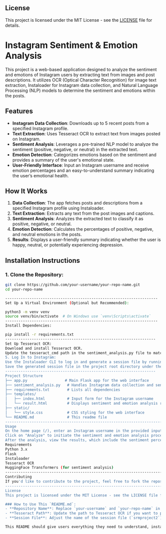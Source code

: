 ## License

This project is licensed under the MIT License - see the [LICENSE](LICENSE) file for details.

# Instagram Sentiment & Emotion Analysis

This project is a web-based application designed to analyze the sentiment and emotions of Instagram users by extracting text from images and post descriptions. It utilizes OCR (Optical Character Recognition) for image text extraction, Instaloader for Instagram data collection, and Natural Language Processing (NLP) models to determine the sentiment and emotions within the posts.

## Features

- **Instagram Data Collection**: Downloads up to 5 recent posts from a specified Instagram profile.
- **Text Extraction**: Uses Tesseract OCR to extract text from images posted on Instagram.
- **Sentiment Analysis**: Leverages a pre-trained NLP model to analyze the sentiment (positive, negative, or neutral) in the extracted text.
- **Emotion Detection**: Categorizes emotions based on the sentiment and provides a summary of the user's emotional state.
- **User-Friendly Interface**: Input an Instagram username and receive emotion percentages and an easy-to-understand summary indicating the user’s emotional health.

## How It Works

1. **Data Collection**: The app fetches posts and descriptions from a specified Instagram profile using Instaloader.
2. **Text Extraction**: Extracts any text from the post images and captions.
3. **Sentiment Analysis**: Analyzes the extracted text to classify it as positive, negative, or neutral.
4. **Emotion Detection**: Calculates the percentages of positive, negative, and neutral emotions in the posts.
5. **Results**: Displays a user-friendly summary indicating whether the user is happy, neutral, or potentially experiencing depression.

## Installation Instructions

### 1. Clone the Repository:
   ```bash
   git clone https://github.com/your-username/your-repo-name.git
   cd your-repo-name

---------------------------------------------------------------------
Set Up a Virtual Environment (Optional but Recommended): 

python3 -m venv venv
source venv/bin/activate  # On Windows use `venv\Scripts\activate`
---------------------------------------------------------------------
Install Dependencies:

pip install -r requirements.txt
--------------------------------------------------------------------
 Set Up Tesseract OCR:
Download and install Tesseract OCR.
Update the tesseract_cmd path in the sentiment_analysis.py file to match your system's Tesseract installation path.
5. Log In to Instagram:
Use the Instaloader CLI to log in and generate a session file by running instaloader in your terminal.
Save the generated session file in the project root directory under the name srmproject2. ( use your own instagram id and password this will be disbled)
--------------------------------------------------------------------
Project Structure
├── app.py                 # Main Flask app for the web interface
├── sentiment_analysis.py   # Handles Instagram data collection and sentiment analysis
├── requirements.txt        # Lists all dependencies
├── templates/
│   ├── index.html          # Input form for the Instagram username
│   └── result.html         # Displays sentiment and emotion analysis results
├── static/
│   └── style.css           # CSS styling for the web interface
└── README.md               # This readme file
------------------------------------------------------------------------
Usage
On the home page (/), enter an Instagram username in the provided input field.
Click on "Analyze" to initiate the sentiment and emotion analysis process.
After the analysis, view the results, which include the sentiment percentages and a summary indicating the user's emotional state (e.g., happy, slightly happy, neutral, or experiencing depression).
Requirements
Python 3.x
Flask
Instaloader
Tesseract OCR
HuggingFace Transformers (for sentiment analysis)
-------------------------------------------------------------------------------
Contributing
If you'd like to contribute to the project, feel free to fork the repository and submit a pull request with your improvements. Contributions are always welcome!
--------------------------------------------------------------------------------------------
License
This project is licensed under the MIT License - see the LICENSE file for details.

### How to Use This `README.md`:
- **Repository Name**: Replace `your-username` and `your-repo-name` in the cloning section with the appropriate GitHub repository details.
- **Tesseract Path**: Update the path to Tesseract OCR if you want to provide more detailed instructions specific to users.
- **Session File**: Adjust the name of the session file (`srmproject2`) if you've named it differently.

This README should give users everything they need to understand, install, and run your project.

